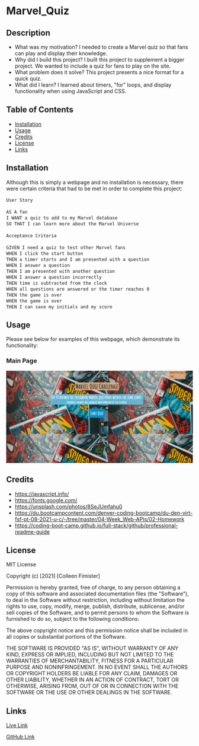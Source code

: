 # Marvel_Quiz

## Description

- What was my motivation? I needed to create a Marvel quiz so that fans can play and display their knowledge.
- Why did I build this project? I built this project to supplement a bigger project. We wanted to include a quiz for fans to play on the site.
- What problem does it solve? This project presents a nice format for a quick quiz.
- What did I learn? I learned about timers, "for" loops, and display functionality when using JavaScript and CSS.

## Table of Contents

- [Installation](#installation)
- [Usage](#usage)
- [Credits](#credits)
- [License](#license)
- [Links](#links)

## Installation

Although this is simply a webpage and no installation is necessary, there were certain criteria that had to be met in order to complete this project:

    User Story

    AS A fan
    I WANT a quiz to add to my Marvel database
    SO THAT I can learn more about the Marvel Universe

    Acceptance Criteria

    GIVEN I need a quiz to test other Marvel fans
    WHEN I click the start button
    THEN a timer starts and I am presented with a question
    WHEN I answer a question
    THEN I am presented with another question
    WHEN I answer a question incorrectly
    THEN time is subtracted from the clock
    WHEN all questions are answered or the timer reaches 0
    THEN the game is over
    WHEN the game is over
    THEN I can save my initials and my score

## Usage
Please see below for examples of this webpage, which demonstrate its functionality:

### Main Page

![1](assets/images/MainPage.JPG)

## Credits
- https://javascript.info/
- https://fonts.google.com/ 
- https://unsplash.com/photos/8SeJUmfahu0
- https://du.bootcampcontent.com/denver-coding-bootcamp/du-den-virt-fsf-pt-08-2021-u-c/-/tree/master/04-Week_Web-APIs/02-Homework
- https://coding-boot-camp.github.io/full-stack/github/professional-readme-guide


## License
MIT License

Copyright (c) [2021] [Colleen Fimister]

Permission is hereby granted, free of charge, to any person obtaining a copy
of this software and associated documentation files (the "Software"), to deal
in the Software without restriction, including without limitation the rights
to use, copy, modify, merge, publish, distribute, sublicense, and/or sell
copies of the Software, and to permit persons to whom the Software is
furnished to do so, subject to the following conditions:

The above copyright notice and this permission notice shall be included in all
copies or substantial portions of the Software.

THE SOFTWARE IS PROVIDED "AS IS", WITHOUT WARRANTY OF ANY KIND, EXPRESS OR
IMPLIED, INCLUDING BUT NOT LIMITED TO THE WARRANTIES OF MERCHANTABILITY,
FITNESS FOR A PARTICULAR PURPOSE AND NONINFRINGEMENT. IN NO EVENT SHALL THE
AUTHORS OR COPYRIGHT HOLDERS BE LIABLE FOR ANY CLAIM, DAMAGES OR OTHER
LIABILITY, WHETHER IN AN ACTION OF CONTRACT, TORT OR OTHERWISE, ARISING FROM,
OUT OF OR IN CONNECTION WITH THE SOFTWARE OR THE USE OR OTHER DEALINGS IN THE
SOFTWARE.

## Links
[Live Link](https://carlincb.github.io/Marvel_Quiz/)

[GitHub Link](https://github.com/carlincb/Marvel_Quiz)